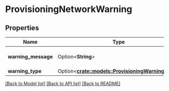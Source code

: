 # ProvisioningNetworkWarning

## Properties

Name | Type | Description | Notes
------------ | ------------- | ------------- | -------------
**warning_message** | Option<**String**> | Details of the warning. | [optional]
**warning_type** | Option<[**crate::models::ProvisioningWarningType**](ProvisioningWarningType.md)> |  | [optional]

[[Back to Model list]](../README.md#documentation-for-models) [[Back to API list]](../README.md#documentation-for-api-endpoints) [[Back to README]](../README.md)


